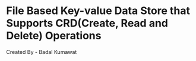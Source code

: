 # File Based Key-value Data Store that Supports CRD(Create, Read and Delete) Operations
Created By - Badal Kumawat

